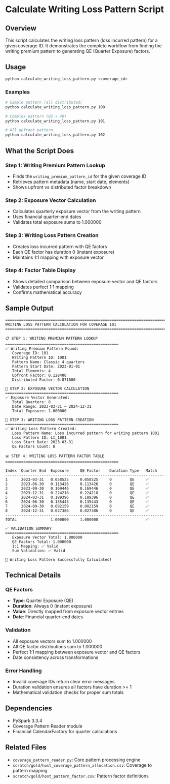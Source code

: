 # Calculate Writing Loss Pattern Script

## Overview

This script calculates the writing loss pattern (loss incurred pattern) for a given coverage ID. It demonstrates the complete workflow from finding the writing premium pattern to generating QE (Quarter Exposure) factors.

## Usage

```bash
python calculate_writing_loss_pattern.py <coverage_id>
```

### Examples

```bash
# Simple pattern (all distributed)
python calculate_writing_loss_pattern.py 100

# Complex pattern (QS + 4Q)
python calculate_writing_loss_pattern.py 101

# All upfront pattern
python calculate_writing_loss_pattern.py 102
```

## What the Script Does

### Step 1: Writing Premium Pattern Lookup
- Finds the `writing_premium_pattern_id` for the given coverage ID
- Retrieves pattern metadata (name, start date, elements)
- Shows upfront vs distributed factor breakdown

### Step 2: Exposure Vector Calculation
- Calculates quarterly exposure vector from the writing pattern
- Uses financial quarter-end dates
- Validates total exposure sums to 1.000000

### Step 3: Writing Loss Pattern Creation
- Creates loss incurred pattern with QE factors
- Each QE factor has duration 0 (instant exposure)
- Maintains 1:1 mapping with exposure vector

### Step 4: Factor Table Display
- Shows detailed comparison between exposure vector and QE factors
- Validates perfect 1:1 mapping
- Confirms mathematical accuracy

## Sample Output

```
================================================================================
WRITING LOSS PATTERN CALCULATION FOR COVERAGE 101
================================================================================

📋 STEP 1: WRITING PREMIUM PATTERN LOOKUP
==================================================
✅ Writing Premium Pattern Found:
   Coverage ID: 101
   Writing Pattern ID: 1001
   Pattern Name: Classic 4 quarters
   Pattern Start Date: 2023-01-01
   Total Elements: 4
   Upfront Factor: 0.128400
   Distributed Factor: 0.871600

🎯 STEP 2: EXPOSURE VECTOR CALCULATION
==================================================
✅ Exposure Vector Generated:
   Total Quarters: 8
   Date Range: 2023-03-31 → 2024-12-31
   Total Exposure: 1.000000

🔄 STEP 3: WRITING LOSS PATTERN CREATION
==================================================
✅ Writing Loss Pattern Created:
   Loss Pattern Name: Loss incurred pattern for writing pattern 1001
   Loss Pattern ID: LI_1001
   Loss Start Date: 2023-03-31
   QE Factors Count: 8

📊 STEP 4: WRITING LOSS PATTERN FACTOR TABLE
==================================================

Index  Quarter End  Exposure     QE Factor    Duration Type   Match
----------------------------------------------------------------------
1      2023-03-31   0.058525     0.058525     0        QE     ✅
2      2023-06-30   0.113426     0.113426     0        QE     ✅
3      2023-09-30   0.169446     0.169446     0        QE     ✅
4      2023-12-31   0.224218     0.224218     0        QE     ✅
5      2024-03-31   0.189396     0.189396     0        QE     ✅
6      2024-06-30   0.135443     0.135443     0        QE     ✅
7      2024-09-30   0.082159     0.082159     0        QE     ✅
8      2024-12-31   0.027386     0.027386     0        QE     ✅
----------------------------------------------------------------------
TOTAL               1.000000     1.000000                     ✅

✅ VALIDATION SUMMARY
==================================================
   Exposure Vector Total: 1.000000
   QE Factors Total: 1.000000
   1:1 Mapping: ✅ Valid
   Sum Validation: ✅ Valid

🎉 Writing Loss Pattern Successfully Calculated!
```

## Technical Details

### QE Factors
- **Type**: Quarter Exposure (QE)
- **Duration**: Always 0 (instant exposure)
- **Value**: Directly mapped from exposure vector entries
- **Date**: Financial quarter-end dates

### Validation
- All exposure vectors sum to 1.000000
- All QE factor distributions sum to 1.000000
- Perfect 1:1 mapping between exposure vector and QE factors
- Date consistency across transformations

### Error Handling
- Invalid coverage IDs return clear error messages
- Duration validation ensures all factors have duration >= 1
- Mathematical validation checks for proper sum totals

## Dependencies
- PySpark 3.3.4
- Coverage Pattern Reader module
- Financial CalendarFactory for quarter calculations

## Related Files
- `coverage_pattern_reader.py`: Core pattern processing engine
- `scratch/gold/host_coverage_pattern_allocation.csv`: Coverage to pattern mapping
- `scratch/gold/host_pattern_factor.csv`: Pattern factor definitions
